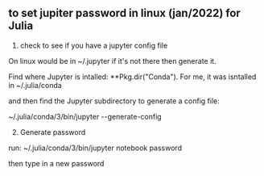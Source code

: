 ## to set jupiter password in linux (jan/2022) for Julia

1. check to see if you have a jupyter config file

On linux would be in ~/.jupyter
if it's not there then generate it.

Find where Jupyter is intalled: **Pkg.dir("Conda"). For me, it was isntalled in ~/.julia/conda 

and then find the Jupyter subdirectory to generate a config file:

~/.julia/conda/3/bin/jupyter --generate-config

2. Generate password

run: ~/.julia/conda/3/bin/jupyter notebook password

then type in a new password

